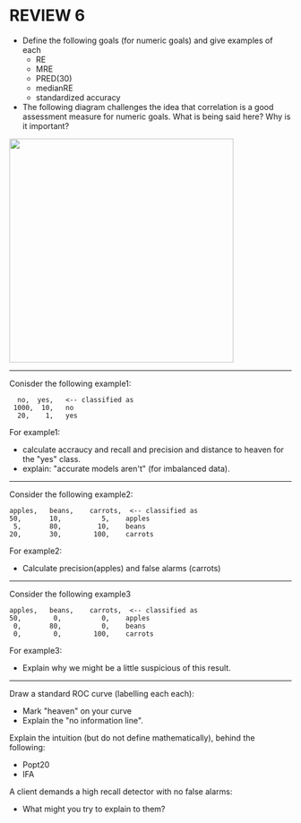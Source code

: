 # REVIEW 6

- Define the following goals (for numeric goals) and give examples of each
    - RE
    - MRE
    - PRED(30)
    - medianRE
    - standardized accuracy
- The following diagram challenges the idea that correlation is a good assessment measure for numeric goals. What is being said here? Why is it important?



<img width=400 src="https://upload.wikimedia.org/wikipedia/commons/thumb/e/ec/Anscombe%27s_quartet_3.svg/990px-Anscombe%27s_quartet_3.svg.png">

-----

Conisder the following example1:

```
  no,  yes,   <-- classified as
 1000,  10,   no
  20,    1,   yes
```

For example1:

- calculate accraucy and recall and precision and distance to heaven for the "yes" class.
- explain: "accurate models aren't" (for imbalanced data).

-----

Consider the following example2:


```
apples,   beans,    carrots,  <-- classified as
50,       10,          5,    apples
 5,       80,         10,    beans
20,       30,        100,    carrots
```

For example2:

- Calculate precision(apples) and  false alarms (carrots)

------

Consider the following example3


```
apples,   beans,    carrots,  <-- classified as
50,        0,          0,    apples
 0,       80,          0,    beans
 0,        0,        100,    carrots
```


For example3:

- Explain why we might be a little suspicious of this result.

----

Draw a standard ROC curve (labelling each each):

- Mark "heaven" on your curve
-  Explain the "no information line".


Explain the intuition (but do not define mathematically), behind the following:

- Popt20
- IFA

A client demands a high recall detector with no false alarms:

- What might you try to explain to them?
